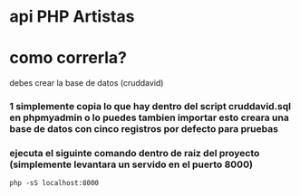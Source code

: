 <h1>api PHP Artistas</h1>

# como correrla?
debes crear la base de datos (cruddavid)
### 1 simplemente copia lo que hay dentro del script cruddavid.sql en phpmyadmin  o  lo puedes tambien importar esto creara una base de datos con cinco registros por defecto para pruebas
### ejecuta el siguinte comando dentro de raiz del proyecto (simplemente levantara un servido en el puerto 8000)
```
php -sS localhost:8000
```
